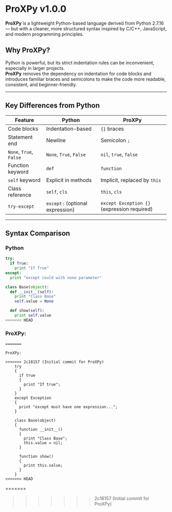 # ProXPy v1.0.0

**ProXPy** is a lightweight Python-based language derived from Python 2.7.16 — but with a cleaner, more structured syntax inspired by C/C++, JavaScript, and modern programming principles.

## Why ProXPy?

Python is powerful, but its strict indentation rules can be inconvenient, especially in larger projects.  
**ProXPy** removes the dependency on indentation for code blocks and introduces familiar braces and semicolons to make the code more readable, consistent, and beginner-friendly.

---

## Key Differences from Python

| Feature | Python | ProXPy |
|--------|--------|--------|
| Code blocks | Indentation-based | `{}` braces |
| Statement end | Newline | Semicolon `;` |
| `None`, `True`, `False` | `None`, `True`, `False` | `nil`, `true`, `false` |
| Function keyword | `def` | `function` |
| `self` keyword | Explicit in methods | Implicit, replaced by `this` |
| Class reference | `self`, `cls` | `this`, `cls` |
| `try-except` | `except:` (optional expression) | `except Exception {}` (expression required) |

---

## Syntax Comparison

### Python

```python
try:
  if True:
    print "If True"
except:
  print "except could with none parameter"

class Base(object):
  def __init__(self):
    print "Class Base"
    self.value = None

  def show(self):
    print self.value
<<<<<<< HEAD
```

### ProXPy:

```
=======
      
ProXPy:

>>>>>>> 2c18157 (Initial commit for ProXPy)
    try 
    {
      if true
      {
        print "If true";
      }
    } 
    except Exception 
    {
      print "except must have one expression...";
    }
    
    class Base(object)
    {
      function __init__()
      {
        print "Class Base";
        this.value = nil;
      }
      
      function show()
      {
        print this.value;
      }
    }
<<<<<<< HEAD
```
=======
    
>>>>>>> 2c18157 (Initial commit for ProXPy)
    
